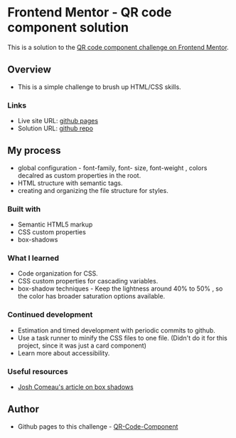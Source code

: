 # Frontend Mentor - QR code component solution

This is a solution to the [QR code component challenge on Frontend Mentor](https://www.frontendmentor.io/challenges/qr-code-component-iux_sIO_H).

## Overview

- This is a simple challenge to brush up HTML/CSS skills.

### Links

- Live site URL: [github pages](https://sivakumars.github.io/FEM-HTML-CSS-Challenges/qr-code-component-main/)
- Solution URL: [github repo](https://github.com/sivakumars/FEM-HTML-CSS-Challenges/tree/main/qr-code-component-main)

## My process

- global configuration - font-family, font- size, font-weight , colors decalred as custom properties in the root.
- HTML structure with semantic tags.
- creating and organizing the file structure for styles.

### Built with

- Semantic HTML5 markup
- CSS custom properties
- box-shadows

### What I learned

- Code organization for CSS.
- CSS custom properties for cascading variables.
- box-shadow techniques - Keep the lightness around 40% to 50% , so the color has broader saturation options available.

### Continued development

- Estimation and timed development with periodic commits to github.
- Use a task runner to minify the CSS files to one file. (Didn't do it for this project, since it was just a card component)
- Learn more about accessibility.

### Useful resources

- [Josh Comeau's article on box shadows](https://www.joshwcomeau.com/css/designing-shadows/) 

## Author

- Github pages to this challenge - [QR-Code-Component](https://sivakumars.github.io/FEM-HTML-CSS-Challenges/qr-code-component-main/)
